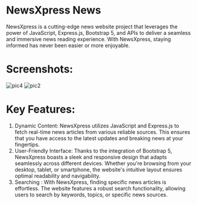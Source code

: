 # NewsXpress News
NewsXpress is a cutting-edge news website project that leverages the power of JavaScript, Express.js, Bootstrap 5, and APIs to deliver a seamless and immersive news reading experience. With NewsXpress, staying informed has never been easier or more enjoyable.
# Screenshots:
![pic4](https://github.com/Shivamkr16/News_webapp/assets/129687568/1a8d192e-bb78-4fcd-b29d-e3a190498306)
![pic2](https://github.com/Shivamkr16/News_webapp/assets/129687568/04b94077-591f-4d73-8766-215fca3beaaf)

# Key Features:
1. Dynamic Content: NewsXpress utilizes JavaScript and Express.js to fetch real-time news articles from various reliable sources. This ensures that you have access to the latest updates and breaking news at your fingertips.
2. User-Friendly Interface: Thanks to the integration of Bootstrap 5, NewsXpress boasts a sleek and responsive design that adapts seamlessly across different devices. Whether you're browsing from your desktop, tablet, or smartphone, the website's intuitive layout ensures optimal readability and navigability.
3. Searching : With NewsXpress, finding specific news articles is effortless. The website features a robust search functionality, allowing users to search by keywords, topics, or specific news sources. 
